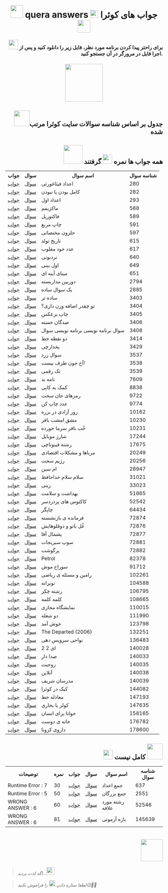 <h1 align="center" id=1>
<img src="https://media.giphy.com/media/clOgAGJ5iR1RVx5GUl/giphy.gif?cid=ecf05e47wx5oexkqui58zx1ua13127dyhaft8rjcyezpbosd&ep=v1_stickers_search&rid=giphy.gif&ct=s" width=40> quera answers <img src="https://media.giphy.com/media/StENQhZxBZkBqm8kcP/giphy.gif" width=25> جواب های کوئرا <img src="https://media.giphy.com/media/pzSPkg0mIdpSPO3sD5/giphy.gif?cid=ecf05e47aaxaq7f5naec8uwbq9af17lyr8e1qcwlfd7crref&ep=v1_stickers_search&rid=giphy.gif&ct=s" width=40>
</h1>

<h3 align="right">

<img src="https://media.giphy.com/media/KIKHqTuPdlgSiKYWn1/giphy.gif" width=30> برای راحتر پیدا کردن برنامه مورد نظر، فایل زیر را دانلود کنید و پس  از اجرا فایل در مرورگر در آن جستجو کنید.

</h3>

<h3 align="center">
<a href="https://github.com/amir-v-z/Quera-answers/blob/main/Quera_Search.html"><img src="https://media.giphy.com/media/JJvj6wwTtmQcce6Pdw/giphy.gif" width=120></a>
</h3>

<h2 align="right"><img src="https://media.giphy.com/media/v1.Y2lkPTc5MGI3NjExNG9hc2M5czZyY3hsZmdsaXZuOHJvZnlrcTkwNDVjbTR4a2VmbWY2byZlcD12MV9zdGlja2Vyc19zZWFyY2gmY3Q9cw/1pudxOoBLvKLMfktyN/giphy.gif" width=50>جدول بر اساس شناسه سوالات سایت کوئرا مرتب شده</h2>

<h2 align="right">
<img src="https://media.giphy.com/media/v1.Y2lkPTc5MGI3NjExbDRlbm8wNHd2a3ZndGdqdzJiemFseWY0Z2N1eXNyb2ppam9ua2JhdyZlcD12MV9zdGlja2Vyc19zZWFyY2gmY3Q9cw/MelhioWPAo6k4Q6BTp/giphy.gif" width=60> همه جواب ها نمره <img src="https://media.giphy.com/media/3o7aDfuOPVroMTRjig/giphy.gif" width=30> گرفتند
</h2>

<table>

<th>جواب</th>
<th>سوال</th>
<th>اسم سوال</th>
<th>شناسه سوال</th>

<tr>
<td><a href="https://github.com/amir-v-z/Quera-answers/blob/main/Quera_Solved/adad_fisaghoresi.java">جواب</td>
<td><a href="https://quera.org/problemset/university/280">سوال</td>
<td>اعداد فیثاغورثی</td>
<td>280</td>
</tr>

<tr>
<td><a href="https://github.com/amir-v-z/Quera-answers/blob/main/Quera_Solved/kamel_bodan_ya_nabodan.java">جواب</td>
<td><a href="https://quera.org/problemset/282">سوال</td>
<td>کامل بودن یا نبودن</td>
<td>282</td>
</tr>

<tr>
<td><a href="https://github.com/amir-v-z/Quera-answers/blob/main/Quera_Solved/adad_aval.java">جواب</td>
<td><a href="https://quera.org/problemset/university/293">سوال</td>
<td>اعداد اول</td>
<td>293</td>
</tr>

<tr>
<td><a href="https://github.com/amir-v-z/Quera-answers/blob/main/Quera_Solved/maximum.java">جواب</td>
<td><a href="https://quera.org/problemset/university/588">سوال</td>
<td>ماکزیمم</td>
<td>588</td>
</tr>

<tr>
<td><a href="https://github.com/amir-v-z/Quera-answers/blob/main/Quera_Solved/factoriel.java">جواب</td>
<td><a href="https://quera.org/problemset/university/589">سوال</td>
<td>فاکتوریل</td>
<td>589</td>
</tr>

<tr>
<td><a href="https://github.com/amir-v-z/Quera-answers/blob/main/Quera_Solved/chap_moraba.java">جواب</td>
<td><a href="https://quera.org/problemset/university/591">سوال</td>
<td>چاپ مربع</td>
<td>591</td>
</tr>

<tr>
<td><a href="https://github.com/amir-v-z/Quera-answers/blob/main/Quera_Solved/halazon_mokhtasati.java">جواب</td>
<td><a href="https://quera.org/problemset/university/597">سوال</td>
<td>حلزون مختصاتی</td>
<td>597</td>
</tr>

<tr>
<td><a href="https://github.com/amir-v-z/Quera-answers/blob/main/Quera_Solved/tarikh_tavalod.java">جواب</td>
<td><a href="https://quera.org/problemset/university/615">سوال</td>
<td>تاریخ تولد</td>
<td>615</td>
</tr>

<tr>
<td><a href="https://github.com/amir-v-z/Quera-answers/blob/main/Quera_Solved/adad_khod_maghlob.java">جواب</td>
<td><a href="https://quera.org/problemset/university/617">سوال</td>
<td>عدد خود مقلوب</td>
<td>617</td>
</tr>

<tr>
<td><a href="https://github.com/amir-v-z/Quera-answers/blob/main/Quera_Solved/nardeboni.java">جواب</td>
<td><a href="https://quera.org/problemset/university/640">سوال</td>
<td>نردبونی</td>
<td>640</td>
</tr>

<tr>
<td><a href="https://github.com/amir-v-z/Quera-answers/blob/main/Quera_Solved/aval_biny.java">جواب</td>
<td><a href="https://quera.org/problemset/649">سوال</td>
<td>اول بینی</td>
<td>649</td>
</tr>

<tr>
<td><a href="https://github.com/amir-v-z/Quera-answers/blob/main/Quera_Solved/mabnay_aynei.java">جواب</td>
<td><a href="https://quera.org/problemset/university/651">سوال</td>
<td>مبنای آینه ای</td>
<td>651</td>
</tr>

<tr>
<td><a href="https://github.com/amir-v-z/Quera-answers/blob/main/Quera_Solved/dorbin_madar_baste.java">جواب</td>
<td><a href="https://quera.org/problemset/contest/2794">سوال</td>
<td>دوربین مداربسته</td>
<td>2794</td>
</tr>

<tr>
<td><a href="https://github.com/amir-v-z/Quera-answers/blob/main/Quera_Solved/yek_soal_sade.java">جواب</td>
<td><a href="https://quera.org/problemset/contest/2885">سوال</td>
<td>یک سوال ساده</td>
<td>2885</td>
</tr>

<tr>
<td><a href="https://github.com/amir-v-z/Quera-answers/blob/main/Quera_Solved/sade_tar.java">جواب</td>
<td><a href="https://quera.org/problemset/contest/3403">سوال</td>
<td>ساده تر</td>
<td>3403</td>
</tr>

<tr>
<td><a href="https://github.com/amir-v-z/Quera-answers/blob/main/Quera_Solved/to_cheghdar_ezafeh_vazn_dari.java">جواب</td>
<td><a href="https://quera.org/problemset/contest/3404">سوال</td>
<td>تو چقدر اضافه وزن داری؟</td>
<td>3404</td>
</tr>

<tr>
<td><a href="https://github.com/amir-v-z/Quera-answers/blob/main/Quera_Solved/chap_bar_aks.java">جواب</td>
<td><a href="https://quera.org/problemset/contest/3405">سوال</td>
<td>چاپ برعکس</td>
<td>3405</td>
</tr>

<tr>
<td><a href="https://github.com/amir-v-z/Quera-answers/blob/main/Quera_Solved/sadgan_khaste.java">جواب</td>
<td><a href="https://quera.org/problemset/3406">سوال</td>
<td>صدگان خسته</td>
<td>3406</td>
</tr>

<tr>
<td><a href="https://github.com/amir-v-z/Quera-answers/blob/main/Quera_Solved/soal_barname_nevisi_barname_nevisi_soal.java">جواب</td>
<td><a href="https://quera.org/problemset/contest/3408">سوال</td>
<td>سوال برنامه نویسی برنامه نویسی سوال</td>
<td>3408</td>
</tr>

<tr>
<td><a href="https://github.com/amir-v-z/Quera-answers/blob/main/Quera_Solved/do_noghte_khat.java">جواب</td>
<td><a href="https://quera.org/problemset/contest/3414">سوال</td>
<td>دو نقطه خط</td>
<td>3414</td>
</tr>

<tr>
<td><a href="https://github.com/amir-v-z/Quera-answers/blob/main/Quera_Solved/yakhdarchi.java">جواب</td>
<td><a href="https://quera.org/problemset/contest/3429">سوال</td>
<td>یخدارچی</td>
<td>3429</td>
</tr>

<tr>
<td><a href="https://github.com/amir-v-z/Quera-answers/blob/main/Quera_Solved/soal_zard.java">جواب</td>
<td><a href="https://quera.org/problemset/contest/3537">سوال</td>
<td>سوال زرد</td>
<td>3537</td>
</tr>

<tr>
<td><a href="https://github.com/amir-v-z/Quera-answers/blob/main/Quera_Solved/akh_jon_taraf_nist.java">جواب</td>
<td><a href="https://quera.org/problemset/contest/3538">سوال</td>
<td>آخ جون طرف نیست!</td>
<td>3538</td>
</tr>

<tr>
<td><a href="https://github.com/amir-v-z/Quera-answers/blob/main/Quera_Solved/tak_raghami.java">جواب</td>
<td><a href="https://quera.org/problemset/contest/3539">سوال</td>
<td>تک رقمی</td>
<td>3539</td>
</tr>

<tr>
<td><a href="https://github.com/amir-v-z/Quera-answers/blob/main/Quera_Solved/name_bad.java">جواب</td>
<td><a href="https://quera.org/problemset/7609">سوال</td>
<td>نامه بد</td>
<td>7609</td>
</tr>

<tr>
<td><a href="https://github.com/amir-v-z/Quera-answers/blob/main/Quera_Solved/komak_be_kapy.java">جواب</td>
<td><a href="https://quera.org/problemset/contest/8838">سوال</td>
<td>کمک به کاپی</td>
<td>8838</td>
</tr>

<tr>
<td><a href="https://github.com/amir-v-z/Quera-answers/blob/main/Quera_Solved/ramz_hay_jan_sakht.java">جواب</td>
<td><a href="https://quera.org/problemset/university/9722">سوال</td>
<td>رمزهای جان سخت</td>
<td>9722</td>
</tr>

<tr>
<td><a href="https://github.com/amir-v-z/Quera-answers/blob/main/Quera_Solved/adad_chap_kon.java">جواب</td>
<td><a href="https://quera.org/problemset/university/9774">سوال</td>
<td>عدد چاپ کن</td>
<td>9774</td>
</tr>

<tr>
<td><a href="https://github.com/amir-v-z/Quera-answers/blob/main/Quera_Solved/roz_azadi_bayan_dar_barareh.java">جواب</td>
<td><a href="https://quera.org/problemset/contest/10162">سوال</td>
<td>روز آزادی در برره</td>
<td>10162</td>
</tr>

<tr>
<td><a href="https://github.com/amir-v-z/Quera-answers/blob/main/Quera_Solved/mashgh_emshab_bagher.java">جواب</td>
<td><a href="https://quera.org/problemset/contest/10230">سوال</td>
<td>مشق امشب باقر</td>
<td>10230</td>
</tr>

<tr>
<td><a href="https://github.com/amir-v-z/Quera-answers/blob/main/Quera_Solved/khob_bagher_sarma_khordeh.java">جواب</td>
<td><a href="https://quera.org/problemset/contest/10231">سوال</td>
<td>خُب باقر سرما خورده</td>
<td>10231</td>
</tr>

<tr>
<td><a href="https://github.com/amir-v-z/Quera-answers/blob/main/Quera_Solved/sharzh_mobile.java">جواب</td>
<td><a href="https://quera.org/problemset/contest/17244">سوال</td>
<td>شارژ موبایل</td>
<td>17244</td>
</tr>

<tr>
<td><a href="https://github.com/amir-v-z/Quera-answers/blob/main/Quera_Solved/reshteh_fibonachi.java">جواب</td>
<td><a href="https://quera.org/problemset/contest/17675">سوال</td>
<td>رشته فیبوناچی</td>
<td>17675</td>
</tr>

<tr>
<td><a href="https://github.com/amir-v-z/Quera-answers/blob/main/Quera_Solved/morabaha_va_moshkelat_eghtesadi.java">جواب</td>
<td><a href="https://quera.org/problemset/contest/20249">سوال</td>
<td>مرباها و مشکلات اقتصادی</td>
<td>20249</td>
</tr>

<tr>
<td><a href="https://github.com/amir-v-z/Quera-answers/blob/main/Quera_Solved/rezhim_sakht.java">جواب</td>
<td><a href="https://quera.org/problemset/contest/20256">سوال</td>
<td>رژیم سخت</td>
<td>20256</td>
</tr>

<tr>
<td><a href="https://github.com/amir-v-z/Quera-answers/blob/main/Quera_Solved/om_sin.java">جواب</td>
<td><a href="https://quera.org/problemset/contest/28947">سوال</td>
<td>ام سین</td>
<td>28947</td>
</tr>

<tr>
<td><a href="https://github.com/amir-v-z/Quera-answers/blob/main/Quera_Solved/salam_salam_khodafez.java">جواب</td>
<td><a href="https://quera.org/problemset/contest/31021">سوال</td>
<td>سلام سلام خداحافظ</td>
<td>31021</td>
</tr>

<tr>
<td><a href="https://github.com/amir-v-z/Quera-answers/blob/main/Quera_Solved/ziny.java">جواب</td>
<td><a href="https://quera.org/problemset/contest/33023">سوال</td>
<td>زینی</td>
<td>33023</td>
</tr>

<tr>
<td><a href="https://github.com/amir-v-z/Quera-answers/blob/main/Quera_Solved/behdasht_va_salamat.java">جواب</td>
<td><a href="https://quera.org/problemset/contest/51865">سوال</td>
<td>بهداشت و سلامت</td>
<td>51865</td>
</tr>

<tr>
<td><a href="https://github.com/amir-v-z/Quera-answers/blob/main/Quera_Solved/kaktos_hay_por_dardsar.java">جواب</td>
<td><a href="https://quera.org/problemset/contest/52542">سوال</td>
<td>کاکتوس های پردردسر</td>
<td>52542</td>
</tr>

<tr>
<td><a href="https://github.com/amir-v-z/Quera-answers/blob/main/Quera_Solved/chapgar.java">جواب</td>
<td><a href="https://quera.org/problemset/contest/64434">سوال</td>
<td>چاپگر</td>
<td>64434</td>
</tr>

<tr>
<td><a href="https://github.com/amir-v-z/Quera-answers/blob/main/Quera_Solved/farmandeh_bazneshasteh.java">جواب</td>
<td><a href="https://quera.org/problemset/contest/72874">سوال</td>
<td>فرمانده ی بازنشسته</td>
<td>72874</td>
</tr>

<tr>
<td><a href="https://github.com/amir-v-z/Quera-answers/blob/main/Quera_Solved/golbano_va_dogholo_hayash.java">جواب</td>
<td><a href="https://quera.org/problemset/contest/72876">سوال</td>
<td>غُل بانو و دوقلوهایش</td>
<td>72876</td>
</tr>

<tr>
<td><a href="https://github.com/amir-v-z/Quera-answers/blob/main/Quera_Solved/pashmal_agha.java">جواب</td>
<td><a href="https://quera.org/problemset/contest/72877">سوال</td>
<td>پشمال آقا</td>
<td>72877</td>
</tr>

<tr>
<td><a href="https://github.com/amir-v-z/Quera-answers/blob/main/Quera_Solved/sope_sabzijat.java">جواب</td>
<td><a href="https://quera.org/problemset/contest/72881">سوال</td>
<td>سوپ سبزیجات</td>
<td>72881</td>
</tr>

<tr>
<td><a href="https://github.com/amir-v-z/Quera-answers/blob/main/Quera_Solved/por_ghosht.java">جواب</td>
<td><a href="https://quera.org/problemset/contest/72882">سوال</td>
<td>پرگوشت</td>
<td>72882</td>
</tr>

<tr>
<td><a href="https://github.com/amir-v-z/Quera-answers/blob/main/Quera_Solved/petrol.java">جواب</td>
<td><a href="https://quera.org/problemset/82378">سوال</td>
<td>Petrol</td>
<td>82378</td>
</tr>

<tr>
<td><a href="https://github.com/amir-v-z/Quera-answers/blob/main/Quera_Solved/sorakh_mosh.java">جواب</td>
<td><a href="https://quera.org/problemset/contest/91712">سوال</td>
<td>سوراخ موش</td>
<td>91712</td>
</tr>

<tr>
<td><a href="https://github.com/amir-v-z/Quera-answers/blob/main/Quera_Solved/ramin_va_masaleh_riyazi.java">جواب</td>
<td><a href="https://quera.org/problemset/contest/102261">سوال</td>
<td>رامین و مسئله ی ریاضی</td>
<td>102261</td>
</tr>

<tr>
<td><a href="https://github.com/amir-v-z/Quera-answers/blob/main/Quera_Solved/nobaraneh.java">جواب</td>
<td><a href="https://quera.org/problemset/contest/104588">سوال</td>
<td>نوبرانه</td>
<td>104588</td>
</tr>

<tr>
<td><a href="https://github.com/amir-v-z/Quera-answers/blob/main/Quera_Solved/reshteh_cheker.java">جواب</td>
<td><a href="https://quera.org/problemset/contest/106795">سوال</td>
<td>رشته چکر</td>
<td>106795</td>
</tr>

<tr>
<td><a href="https://github.com/amir-v-z/Quera-answers/blob/main/Quera_Solved/kalameh_kalameh.java">جواب</td>
<td><a href="https://quera.org/problemset/contest/108665">سوال</td>
<td>کلمه کلمه</td>
<td>108665</td>
</tr>

<tr>
<td><a href="https://github.com/amir-v-z/Quera-answers/blob/main/Quera_Solved/namayeshgah_majazi.java">جواب</td>
<td><a href="https://quera.org/problemset/contest/110015">سوال</td>
<td>نمایشگاه مجازی</td>
<td>110015</td>
</tr>

<tr>
<td><a href="https://github.com/amir-v-z/Quera-answers/blob/main/Quera_Solved/do_shoghleh.java">جواب</td>
<td><a href="https://quera.org/problemset/contest/111990">سوال</td>
<td>دو شغله</td>
<td>111990</td>
</tr>

<tr>
<td><a href="https://github.com/amir-v-z/Quera-answers/blob/main/Quera_Solved/khosh_amad.java">جواب</td>
<td><a href="https://quera.org/problemset/contest/123798">سوال</td>
<td>خوش آمد</td>
<td>123798</td>
</tr>

<tr>
<td><a href="https://github.com/amir-v-z/Quera-answers/blob/main/Quera_Solved/the_departed_2006.java">جواب</td>
<td><a href="https://quera.org/problemset/132251">سوال</td>
<td>The Departed (2006)</td>
<td>132251</td>
</tr>

<tr>
<td><a href="https://github.com/amir-v-z/Quera-answers/blob/main/Quera_Solved/navahi_service_dehi.java">جواب</td>
<td><a href="https://quera.org/problemset/contest/136483">سوال</td>
<td>نواحی سرویس دهی</td>
<td>136483</td>
</tr>

<tr>
<td><a href="https://github.com/amir-v-z/Quera-answers/blob/main/Quera_Solved/do_do_ei.java">جواب</td>
<td><a href="https://quera.org/problemset/contest/140028">سوال</td>
<td>ای 2 2</td>
<td>140028</td>
</tr>

<tr>
<td><a href="https://github.com/amir-v-z/Quera-answers/blob/main/Quera_Solved/sedadar.java">جواب</td>
<td><a href="https://quera.org/problemset/contest/140033">سوال</td>
<td>صدا دار</td>
<td>140033</td>
</tr>

<tr>
<td><a href="https://github.com/amir-v-z/Quera-answers/blob/main/Quera_Solved/zojit.java">جواب</td>
<td><a href="https://quera.org/problemset/contest/140035">سوال</td>
<td>زوجیت</td>
<td>140035</td>
</tr>

<tr>
<td><a href="https://github.com/amir-v-z/Quera-answers/blob/main/Quera_Solved/online.java">جواب</td>
<td><a href="https://quera.org/problemset/contest/140038">سوال</td>
<td>آنلاین</td>
<td>140038</td>
</tr>

<tr>
<td><a href="https://github.com/amir-v-z/Quera-answers/blob/main/Quera_Solved/modaresan_sharif.java">جواب</td>
<td><a href="https://quera.org/problemset/contest/140039">سوال</td>
<td>مدرسان شریف</td>
<td>140039</td>
</tr>

<tr>
<td><a href="https://github.com/amir-v-z/Quera-answers/blob/main/Quera_Solved/cake_dar_quera.java">جواب</td>
<td><a href="https://quera.org/problemset/144082">سوال</td>
<td>کیک در کوئرا</td>
<td>144082</td>
</tr>

<tr>
<td><a href="https://github.com/amir-v-z/Quera-answers/blob/main/Quera_Solved/moadeleh_khat.java">جواب</td>
<td><a href="https://quera.org/problemset/contest/147193">سوال</td>
<td>معادله خط</td>
<td>147193</td>
</tr>

<tr>
<td><a href="https://github.com/amir-v-z/Quera-answers/blob/main/Quera_Solved/kooler_ya_bokhari.java">جواب</td>
<td><a href="https://quera.org/problemset/contest/147635">سوال</td>
<td>کولر یا بخاری</td>
<td>147635</td>
</tr>

<tr>
<td><a href="https://github.com/amir-v-z/Quera-answers/blob/main/Quera_Solved/khana_baraye_ensan.java">جواب</td>
<td><a href="https://quera.org/problemset/158165">سوال</td>
<td>خوانا برای انسان</td>
<td>158165</td>
</tr>

<tr>
<td><a href="https://github.com/amir-v-z/Quera-answers/blob/main/Quera_Solved/khaneh_ye_dost.java">جواب</td>
<td><a href="https://quera.org/problemset/176782">سوال</td>
<td>خانه ی دوست</td>
<td>176782</td>
</tr>

<tr>
<td><a href="https://github.com/amir-v-z/Quera-answers/blob/main/Quera_Solved/daroy_corona.java">جواب</td>
<td><a href="https://quera.org/problemset/178600">سوال</td>
<td>داروی کرونا</td>
<td>178600</td>
</tr>

</table>

<h2 align="right">
<img src="https://media.giphy.com/media/v1.Y2lkPTc5MGI3NjExb2J5am0xODNrNnh4d2N2OTR0MWpudmtwaWJwdGV2cW4yM2gzdXhrcSZlcD12MV9zdGlja2Vyc19zZWFyY2gmY3Q9cw/7VjzaRCDyQBnr1UKuF/giphy.gif" width=30> کامل نیست <img src="https://media.giphy.com/media/jSKBmKkvo2dPQQtsR1/giphy.gif" width="50">
</h2>

<table>

<th>توضیحات</th>
<th>نمره</th>
<th>جواب</th>
<th>سوال</th>
<th>اسم سوال</th>
<th>شناسه سوال</th>

<tr>
<td>Runtime Error : 7</td>
<td>30</td>
<td><a href="https://github.com/amir-v-z/Quera-answers/blob/main/Quera_Unsolved/jame_adad.java">جواب</td>
<td><a href="https://quera.org/problemset/637">سوال</td>
<td>جمع اعداد</td>
<td>637</td>
</tr>

<tr>
<td>Runtime Error : 5</td>
<td>50</td>
<td><a href="https://github.com/amir-v-z/Quera-answers/blob/main/Quera_Unsolved/jame_bozorgan.java">جواب</td>
<td><a href="https://quera.org/problemset/2551">سوال</td>
<td>جمع بزرگان</td>
<td>2551</td>
</tr>

<tr>
<td>WRONG ANSWER : 6</td>
<td>60</td>
<td><a href="https://github.com/amir-v-z/Quera-answers/blob/main/Quera_Unsolved/reshteh_mord_alagheh.java">جواب</td>
<td><a href="https://quera.org/problemset/52546">سوال</td>
<td>رشته مورد علاقه</td>
<td>52546</td>
</tr>

<tr>
<td>WRONG ANSWER : 6</td>
<td>81</td>
<td><a href="https://github.com/amir-v-z/Quera-answers/blob/main/Quera_Unsolved/bazeh_azmoni.java">جواب</td>
<td><a href="https://quera.org/problemset/145639">سوال</td>
<td>بازه آزمونی</td>
<td>145639</td>
</tr>

</table>

<h1 align="right">
<a href="#1"><img src="https://media.giphy.com/media/ymCebclx2zffNOn6Io/giphy.gif?cid=ecf05e478065pis0nugeyo8eg2tpugm5rae9sy8bst4jjo9w&ep=v1_stickers_search&rid=giphy.gif&ct=s" width=70></a>
</h1>

> *اگه لذت بردید...<img src="https://media.giphy.com/media/ewh4ipgPw1bBVj4HI5/giphy.gif" width=25>*

> *لطفا ستاره دادن <img src="https://media.giphy.com/media/bGuxrqcjKymVlfVaix/giphy.gif" width=20> را فراموش نکنید😉🙏🏻*